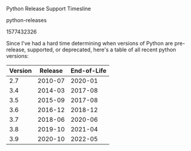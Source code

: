 Python Release Support Timesline

python-releases

1577432326

Since I've had a hard time determining when versions of Python are pre-release,
supported, or deprecated, here's a table of all recent python versions:

| Version | Release | End-of-Life |
|---------|---------|-------------|
| 2.7     | 2010-07 | 2020-01     |
| 3.4     | 2014-03 | 2017-08     |
| 3.5     | 2015-09 | 2017-08     |
| 3.6     | 2016-12 | 2018-12     |
| 3.7     | 2018-06 | 2020-06     |
| 3.8     | 2019-10 | 2021-04     |
| 3.9     | 2020-10 | 2022-05     |
